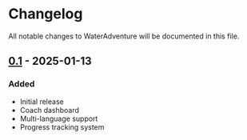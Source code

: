 # Changelog
All notable changes to WaterAdventure will be documented in this file.

## [0.1] - 2025-01-13
### Added
- Initial release
- Coach dashboard
- Multi-language support
- Progress tracking system

[0.1]: https://github.com/username/wateradventure/releases/tag/v0.1